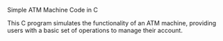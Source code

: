 Simple ATM Machine Code in C

This C program simulates the functionality of an ATM machine, providing users with a basic set of operations to manage their account.
